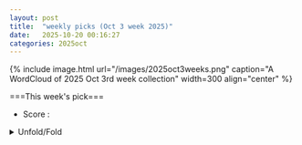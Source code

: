 ```yaml
---
layout: post
title:  "weekly picks (Oct 3 week 2025)"
date:   2025-10-20 00:16:27
categories: 2025oct
---
```


{% include image.html url="/images/2025oct3weeks.png" caption="A WordCloud of 2025 Oct 3rd week collection" width=300 align="center" %}




===This week's pick===


* Score : 



<details id="myDetails">
  <summary> Unfold/Fold </summary>
  {% capture markdowncontent %}




---
10/21













1. **[66zq-39yc](http://link.aps.org/doi/10.1103/66zq-39yc)** Design and Theory of Switchable Linear Magnetoelectricity by Ferroelectricity in Type-I Multiferroics (PRL)

1. **[g5cx-1vhj](http://link.aps.org/doi/10.1103/g5cx-1vhj)** Phylogenetic corrections and higher-order sequence statistics in protein families: Potts vs multiple sequence alignment transformer machine learning models (PRR)

1. **[z8tj-ml6k](http://link.aps.org/doi/10.1103/z8tj-ml6k)** Multiphonon Fock state heralding with single-photon detection (PRR)

1. **[4nzq-9kr2](http://link.aps.org/doi/10.1103/4nzq-9kr2)** Phase reduction analysis of traveling breathers in reaction-diffusion systems (PRR)

1. **[557f-6tpb](http://link.aps.org/doi/10.1103/557f-6tpb)** Spectral properties versus magic generation in T-doped random Clifford circuits (PRR)


1. **[2510.16038v1](https://arxiv.org/abs/2510.16038)** Intrinsic Maximum Light Absorption in Laser-Field-Driven Growth of Highly Ordered Silicon Nanowire Arrays (arXiv)

1. **[2510.16058v1](https://arxiv.org/abs/2510.16058)** Near-field radiative heat transfer in the dual nanoscale regime between polaritonic membranes (arXiv)

1. **[2510.16131v1](https://arxiv.org/abs/2510.16131)** Deterministic nanofabrication of quantum dot-circular Bragg grating resonators with high process yield using in-situ electron beam lithography (arXiv)

1. **[2510.16143v1](https://arxiv.org/abs/2510.16143)** Finite temperature magnetic interactions from first principles (arXiv)

1. **[2510.16248v1](https://arxiv.org/abs/2510.16248)** Cavity-induced coherent magnetization and polaritons in altermagnets (arXiv)

1. **[2510.16264v1](https://arxiv.org/abs/2510.16264)** Emergent nonlocal interactions induced by quantized gauge fields in topological systems (arXiv)

1. **[2510.16523v1](https://arxiv.org/abs/2510.16523)** Marginal Influence of Anomalous Josephson Current on Odd-Frequency Spin-Triplet Pairing in Ferromagnetic Josephson Diodes (arXiv)

1. **[2510.16546v1](https://arxiv.org/abs/2510.16546)** High harmonic generation light source with polarization selectivity and sub-100-microm beam size for time- and angle-resolved photoemission spectroscopy (arXiv)

1. **[2510.16616v1](https://arxiv.org/abs/2510.16616)** Finite-temperature signatures of underlying superconductivity in the electron-doped Hubbard model (arXiv)

1. **[2510.16760v1](https://arxiv.org/abs/2510.16760)** Switchable axionic magnetoelectric effect via spin-flop transition in topological antiferromagnets (arXiv)

1. **[2510.16843v1](https://arxiv.org/abs/2510.16843)** Tuning macroscopic phase frustration in multiorbital superconductors (arXiv)

1. **[2510.16855v1](https://arxiv.org/abs/2510.16855)** Photoinduced melting dynamics and collective mode in a correlated charge-order system (arXiv)

1. **[2510.16874v1](https://arxiv.org/abs/2510.16874)** New perspective on symmetry breaking in an antiferromagnetic chain: Spin-selective transport and NDR phenomenon (arXiv)

1. **[2510.16878v1](https://arxiv.org/abs/2510.16878)** Deep Learning Accelerated First-Principles Quantum Transport Simulations at Nonequilibrium State (arXiv)

1. **[2510.16884v1](https://arxiv.org/abs/2510.16884)** Temperature Dependence of the Momentum-Resolved Static Spin Susceptibility in a Mott-Proximate Cuprate Model (arXiv)

1. **[2510.16929v1](https://arxiv.org/abs/2510.16929)** Impact of Random Bond Disorder on Quantum Skyrmions in a spin-half Quantum Heisenberg Model (arXiv)

1. **[2510.16970v1](https://arxiv.org/abs/2510.16970)** Magnon edge states of skyrmion crystal in non-uniform magnetic field (arXiv)

1. **[2510.17011v1](https://arxiv.org/abs/2510.17011)** Quantum spin-tensor Hall effect protected by pseudo time-reversal symmetry (arXiv)

1. **[2510.17050v1](https://arxiv.org/abs/2510.17050)** High-Field Torque Magnetometry on the Kagome Antiferromagnet Karpenkoite (arXiv)

1. **[2510.17081v1](https://arxiv.org/abs/2510.17081)** Zero resistance when metals mixed with insulators (arXiv)

1. **[2510.17258v1](https://arxiv.org/abs/2510.17258)** Real space decay of flat band projectors from compact localized states (arXiv)

1. **[2510.17379v1](https://arxiv.org/abs/2510.17379)** Interplay of spin orbit interaction and Andreev reflection in proximized quantum dots (arXiv)

1. **[2510.17412v1](https://arxiv.org/abs/2510.17412)** Geometry-Driven Charge and Spin Transport in beta12 Borophene Quantum Dots (arXiv)

1. **[2510.17416v1](https://arxiv.org/abs/2510.17416)** Attaining the Ground State of Kagome Artificial Spin Ice via Ultrafast Site-Specific Laser Annealing (arXiv)

1. **[2510.17452v1](https://arxiv.org/abs/2510.17452)** Enhanced Superconducting Diode Effect in the Asymmetric Hatsugai-Kohmoto Model (arXiv)

1. **[2510.17522v1](https://arxiv.org/abs/2510.17522)** Neel-Vector-Orientation Induced Intrinsic Half-Metallicity in Two-Dimensional Altermagnets (arXiv)

1. **[2510.17653v1](https://arxiv.org/abs/2510.17653)** Technical Review of spin-based computing (arXiv)

1. **[2510.17674v1](https://arxiv.org/abs/2510.17674)** Anomalous terahertz nonlinearity in disordered s-wave superconductor close to the superconductor-insulator transition (arXiv)

1. **[2510.17683v1](https://arxiv.org/abs/2510.17683)** Giant thermal modulation via a semiconductor-superconductor photonic field-effect heat transistor (arXiv)

1. **[2510.17755v1](https://arxiv.org/abs/2510.17755)** Mott vs Kondo: Influence of Various Density Functional Based Methods on the Ce Isostructural Phase Transition Mechanism (arXiv)

1. **[2510.14405v1](https://arxiv.org/abs/2510.14405)** First-Principles Approach to Spin Excitations in Noncollinear Magnetic Systems (arXiv)

1. **[2510.16100v1](https://arxiv.org/abs/2510.16100)** One-loop Corrected Holographic Shear Viscosity to Entropy Density Ratio at Low Temperatures (arXiv)

1. **[2510.16165v1](https://arxiv.org/abs/2510.16165)** AtomBench: A Benchmark for Generative Atomic Structure Models using GPT, Diffusion, and Flow Architectures (arXiv)

1. **[2510.16401v1](https://arxiv.org/abs/2510.16401)** Hybrid Brownian SYK-Hubbard Model: from Spectral Function to Quantum Chaos (arXiv)

1. **[2510.16570v1](https://arxiv.org/abs/2510.16570)** Quantum Complexity in Constrained Many-Body Models: Scars, Fragmentation, and Chaos (arXiv)

1. **[2510.16628v1](https://arxiv.org/abs/2510.16628)** Quantum thermometric sensing: Local vs. Remote approaches (arXiv)

1. **[2510.17019v1](https://arxiv.org/abs/2510.17019)** Modified Langevin noise formalism for multiple quantum emitters in dispersive electromagnetic environments (arXiv)

1. **[2510.17183v1](https://arxiv.org/abs/2510.17183)** Kinetically-induced bound states in a frustrated Rydberg tweezer array (arXiv)

1. **[2510.17248v1](https://arxiv.org/abs/2510.17248)** Non-stabilizerness as a Diagnostic of Criticality and Exceptional Points in Non-Hermitian Spin Chains (arXiv)

1. **[2510.17441v1](https://arxiv.org/abs/2510.17441)** Electrical properties of PbS films doped with iodine by chemical bath deposition (arXiv)

1. **[2510.17694v1](https://arxiv.org/abs/2510.17694)** Hydrogenated Aluminum Doped Zinc Oxide as Highly Transparent and Passivating Indium-Free Recombination Junction for TOPCon-Based Bottom Cell (arXiv)





---
10/20

1. **[2510.15027v1](https://arxiv.org/abs/2510.15027)** Topological Order Without Band Topology in Moire Graphene (arXiv)

1. **[2510.15034v1](https://arxiv.org/abs/2510.15034)** Reconstructing Spin Hamiltonians of 2D Gutzwiller-Projected Wavefunctions (arXiv)

1. **[2510.15078v1](https://arxiv.org/abs/2510.15078)** Superconductivity suppression and bilayer decoupling in Pr substituted YBa2Cu3O7-\delta (arXiv)

1. **[2510.15080v1](https://arxiv.org/abs/2510.15080)** Robust Orbital-Selective Flat Bands in Transition-Metal Oxychlorides (arXiv)

1. **[2510.15111v1](https://arxiv.org/abs/2510.15111)** Unusual critical points between atomic insulating phases (arXiv)

1. **[2510.15158v1](https://arxiv.org/abs/2510.15158)** Four-Spin Interactions as a Route to Multiple-Q Topological Magnetic Order (arXiv)

1. **[2510.15163v1](https://arxiv.org/abs/2510.15163)** Three Types of Non-Fermi-Liquid Fixed Point for a Triplet Quantum Impurity in a Cubic Metal (arXiv)

1. **[2510.15224v1](https://arxiv.org/abs/2510.15224)** Dynamic destruction of magnetic order in a quantum Ising chain with oscillating transverse field (arXiv)

1. **[2510.15309v1](https://arxiv.org/abs/2510.15309)** Does Moire Matter? Critical Moire Dependence with Quantum Fluctuations in Graphene Based Integer and Fractional Chern Insulators (arXiv)

1. **[2510.15322v1](https://arxiv.org/abs/2510.15322)** Magnetic fluctuations and anisotropy in UTe2: a multi-orbital study based on GGA+U and RPA (arXiv)

1. **[2510.15357v1](https://arxiv.org/abs/2510.15357)** Altermagnetism induced surface Chern insulator (arXiv)

1. **[2510.15503v1](https://arxiv.org/abs/2510.15503)** Gate-tunable Josephson diodes in magic-angle twisted bilayer graphene (arXiv)

1. **[2510.15525v1](https://arxiv.org/abs/2510.15525)** Topological Magnetic Phases and Magnon-Phonon Hybridization in the Presence of Strong Dzyaloshinskii-Moriya Interaction (arXiv)

1. **[2510.15526v1](https://arxiv.org/abs/2510.15526)** Diode effect in Shapiro steps in an asymmetric SQUID with a superconducting nanobridge (arXiv)

1. **[2510.15536v1](https://arxiv.org/abs/2510.15536)** Emergent Topology in Kagome Ferromagnets (arXiv)

1. **[2510.15537v1](https://arxiv.org/abs/2510.15537)** Growth and microwave properties of FeSe thin films and comparison with Fe(Se,Te) (arXiv)

1. **[2510.15538v1](https://arxiv.org/abs/2510.15538)** Microwave surface resistance of Tl-1223 films in a dc magnetic field (arXiv)

1. **[2510.15671v1](https://arxiv.org/abs/2510.15671)** The impact of dimensionality on universality of 2D quantum Hall transitions (arXiv)

1. **[2510.15766v1](https://arxiv.org/abs/2510.15766)** Subdimensional entanglement entropy: from virtual response to mixed-state holography (arXiv)

1. **[2510.15788v1](https://arxiv.org/abs/2510.15788)** Interband-Pairing-Boosted Supercurrent Diode Effect in Multiband Superconductors (arXiv)

1. **[2510.15809v1](https://arxiv.org/abs/2510.15809)** Measuring the magnetic anisotropy of the spin Hall effect and spin relaxation length in nickel and permalloy via electrical spin injection (arXiv)

1. **[2510.15853v1](https://arxiv.org/abs/2510.15853)** Quantum geometry of common semiconductors (arXiv)

1. **[2510.15092v1](https://arxiv.org/abs/2510.15092)** Active Ionic Fluxes Induce Symmetry Breaking in Charge-Patterned Nanochannels (arXiv)

1. **[2510.15182v1](https://arxiv.org/abs/2510.15182)** Superconducting Gap Engineering in Tantalum-Alloy-Based Resonators (arXiv)

1. **[2510.15193v1](https://arxiv.org/abs/2510.15193)** Open system dynamics in local Lindbladians with chaotic spectra (arXiv)

1. **[2510.15370v1](https://arxiv.org/abs/2510.15370)** Entanglement complexification transition driven by a single non-Hermitian impurity (arXiv)

1. **[2510.15472v1](https://arxiv.org/abs/2510.15472)** Fractional Quantum Hall Wedding Cakes (arXiv)

1. **[2510.15676v1](https://arxiv.org/abs/2510.15676)** Atomically-resolved exciton emission from single defects in MoS2 (arXiv)






  {% endcapture %}
  {{ markdowncontent | markdownify }}
 </details>

<style>
  details {
    margin: 10px 0;
  }
  summary {
    cursor: pointer;
  }


</style>


<script>
  // Wait for the DOM to be fully loaded
  document.addEventListener('DOMContentLoaded', () => {
    const details = document.getElementById('myDetails');

    // Restore the state from localStorage
    if (localStorage.getItem('detailsOpen') === 'true') {
      details.setAttribute('open', '');
    }

    // Save the state when the details element is toggled
    details.addEventListener('toggle', () => {
      localStorage.setItem('detailsOpen', details.open);
    });
  });
</script>